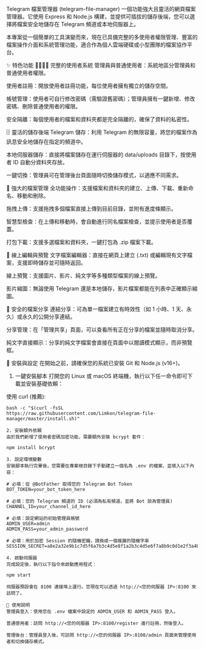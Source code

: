 Telegram 檔案管理器 (telegram-file-manager)
一個功能強大且靈活的網頁檔案管理器。它使用 Express 和 Node.js 構建，並提供可插拔的儲存後端，您可以選擇將檔案安全地儲存在 Telegram 頻道或本地伺服器上。

本專案從一個簡單的工具演變而來，現在已具備完整的多使用者權限管理、豐富的檔案操作介面和系統管理功能，適合作為個人雲端硬碟或小型團隊的檔案協作平台。

✨ 特色功能
👨‍👩‍👧‍👦 完整的使用者系統
管理員與普通使用者：系統地區分管理員和普通使用者權限。

使用者註冊：開放使用者註冊功能，每位使用者擁有獨立的儲存空間。

帳號管理：使用者可自行修改密碼（需驗證舊密碼）；管理員擁有一鍵新增、修改密碼、刪除普通使用者的權限。

安全隔離：每個使用者的檔案和資料夾都是完全隔離的，確保了資料的私密性。

🗄️ 靈活的儲存後端
Telegram 儲存：利用 Telegram 的無限容量，將您的檔案作為訊息安全地儲存在指定的頻道中。

本地伺服器儲存：直接將檔案儲存在運行伺服器的 data/uploads 目錄下，按使用者 ID 自動分資料夾存放。

一鍵切換：管理員可在管理後台頁面隨時切換儲存模式，以適應不同需求。

📂 強大的檔案管理
全功能操作：支援檔案和資料夾的建立、上傳、下載、重新命名、移動和刪除。

拖拽上傳：支援拖拽多個檔案直接上傳到目前目錄，並附有進度條顯示。

智慧型檢查：在上傳和移動時，會自動進行同名檔案檢查，並提示使用者是否覆蓋。

打包下載：支援多選檔案和資料夾，一鍵打包為 .zip 檔案下載。

📝 線上編輯與預覽
文字檔案編輯器：直接在網頁上建立 (.txt) 或編輯現有文字檔案，支援即時儲存並可隨時返回。

線上預覽：支援圖片、影片、純文字等多種類型檔案的線上預覽。

影片縮圖：無論使用 Telegram 還是本地儲存，影片檔案都能在列表中正確顯示縮圖。

🔗 安全的檔案分享
連結分享：可為單一檔案建立有時效性（如 1 小時、1 天、永久）或永久的公開分享連結。

分享管理：在「管理共享」頁面，可以查看所有正在分享的檔案並隨時取消分享。

純文字直接顯示：分享的純文字檔案會直接在頁面中以閱讀模式顯示，而非預覽框。

🚀 安裝與設定
在開始之前，請確保您的系統已安裝 Git 和 Node.js (v16+)。

1. 一鍵安裝腳本
打開您的 Linux 或 macOS 終端機，執行以下任一命令即可下載並安裝基礎依賴：

使用 curl (推薦):
```
bash -c "$(curl -fsSL https://raw.githubusercontent.com/Limkon/telegram-file-manager/master/install.sh)"

2. 安裝額外依賴
由於我們新增了使用者密碼加密功能，需要額外安裝 bcrypt 套件：

npm install bcrypt

3. 設定環境變數
安裝腳本執行完畢後，您需要在專案根目錄下手動建立一個名為 .env 的檔案，並填入以下內容：

# 必填：從 @BotFather 取得您的 Telegram Bot Token
BOT_TOKEN=your_bot_token_here

# 必填：您的 Telegram 頻道的 ID (必須為私有頻道，並將 Bot 設為管理員)
CHANNEL_ID=your_channel_id_here

# 必填：設定網站的初始管理員帳號
ADMIN_USER=admin
ADMIN_PASS=your_admin_password

# 必填：用於加密 Session 的隨機密鑰，請換成一個複雜的隨機字串
SESSION_SECRET=a8e2a32e9b1c7d5f6a7b3c4d5e8f1a2b3c4d5e6f7a8b9c0d1e2f3a4b5c6d7e8f

4. 啟動伺服器
完成設定後，執行以下指令來啟動應用程式：

npm start

伺服器預設會在 8100 連接埠上運行。您現在可以透過 http://<您的伺服器 IP>:8100 來訪問了。

🔧 使用說明
管理員登入：使用您在 .env 檔案中設定的 ADMIN_USER 和 ADMIN_PASS 登入。

普通使用者：訪問 http://<您的伺服器 IP>:8100/register 進行註冊，然後登入。

管理後台：管理員登入後，可訪問 http://<您的伺服器 IP>:8100/admin 頁面來管理使用者和切換儲存模式。
